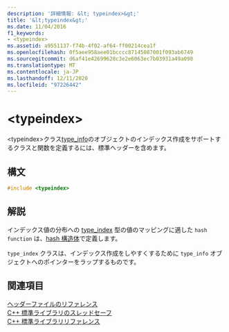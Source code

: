 ```yaml
---
description: '詳細情報: &lt; typeindex>&gt;'
title: '&lt;typeindex&gt;'
ms.date: 11/04/2016
f1_keywords:
- <typeindex>
ms.assetid: a9551137-f74b-4f02-af64-ff00214cea1f
ms.openlocfilehash: 0f5aee958aee01bcccc87145087001f093ab6749
ms.sourcegitcommit: d6af41e42699628c3e2e6063ec7b03931a49a098
ms.translationtype: MT
ms.contentlocale: ja-JP
ms.lasthandoff: 12/11/2020
ms.locfileid: "97226442"
---
```

# <a name="lttypeindexgt"></a>&lt;typeindex&gt;

\<typeindex>クラス[type_info](../cpp/type-info-class.md)のオブジェクトのインデックス作成をサポートするクラスと関数を定義するには、標準ヘッダーを含めます。

## <a name="syntax"></a>構文

```cpp
#include <typeindex>
```

## <a name="remarks"></a>解説

インデックス値の分布への [type_index](../standard-library/type-index-class.md) 型の値のマッピングに適した `hash function` は、[hash 構造体](../standard-library/hash-structure.md)で定義します。

`type_index` クラスは、インデックス作成をしやすくするために `type_info` オブジェクトへのポインターをラップするものです。

## <a name="see-also"></a>関連項目

[ヘッダーファイルのリファレンス](../standard-library/cpp-standard-library-header-files.md)\
[C++ 標準ライブラリのスレッドセーフ](../standard-library/thread-safety-in-the-cpp-standard-library.md)\
[C++ 標準ライブラリリファレンス](../standard-library/cpp-standard-library-reference.md)
